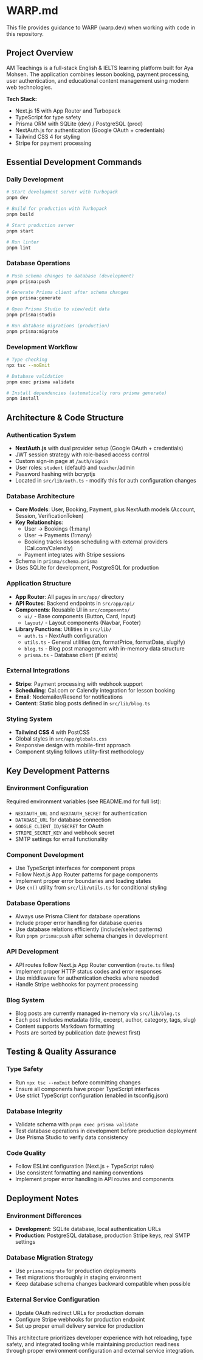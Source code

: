 # WARP.md

This file provides guidance to WARP (warp.dev) when working with code in this repository.

## Project Overview

AM Teachings is a full-stack English & IELTS learning platform built for Aya Mohsen. The application combines lesson booking, payment processing, user authentication, and educational content management using modern web technologies.

**Tech Stack:**
- Next.js 15 with App Router and Turbopack
- TypeScript for type safety
- Prisma ORM with SQLite (dev) / PostgreSQL (prod)
- NextAuth.js for authentication (Google OAuth + credentials)
- Tailwind CSS 4 for styling
- Stripe for payment processing

## Essential Development Commands

### Daily Development
```bash
# Start development server with Turbopack
pnpm dev

# Build for production with Turbopack
pnpm build

# Start production server
pnpm start

# Run linter
pnpm lint
```

### Database Operations
```bash
# Push schema changes to database (development)
pnpm prisma:push

# Generate Prisma client after schema changes
pnpm prisma:generate

# Open Prisma Studio to view/edit data
pnpm prisma:studio

# Run database migrations (production)
pnpm prisma:migrate
```

### Development Workflow
```bash
# Type checking
npx tsc --noEmit

# Database validation
pnpm exec prisma validate

# Install dependencies (automatically runs prisma generate)
pnpm install
```

## Architecture & Code Structure

### Authentication System
- **NextAuth.js** with dual provider setup (Google OAuth + credentials)
- JWT session strategy with role-based access control
- Custom sign-in page at `/auth/signin`
- User roles: `student` (default) and `teacher`/admin
- Password hashing with bcryptjs
- Located in `src/lib/auth.ts` - modify this for auth configuration changes

### Database Architecture
- **Core Models**: User, Booking, Payment, plus NextAuth models (Account, Session, VerificationToken)
- **Key Relationships**:
  - User → Bookings (1:many)
  - User → Payments (1:many)
  - Booking tracks lesson scheduling with external providers (Cal.com/Calendly)
  - Payment integrates with Stripe sessions
- Schema in `prisma/schema.prisma`
- Uses SQLite for development, PostgreSQL for production

### Application Structure
- **App Router**: All pages in `src/app/` directory
- **API Routes**: Backend endpoints in `src/app/api/`
- **Components**: Reusable UI in `src/components/`
  - `ui/` - Base components (Button, Card, Input)
  - `layout/` - Layout components (Navbar, Footer)
- **Library Functions**: Utilities in `src/lib/`
  - `auth.ts` - NextAuth configuration
  - `utils.ts` - General utilities (cn, formatPrice, formatDate, slugify)
  - `blog.ts` - Blog post management with in-memory data structure
  - `prisma.ts` - Database client (if exists)

### External Integrations
- **Stripe**: Payment processing with webhook support
- **Scheduling**: Cal.com or Calendly integration for lesson booking
- **Email**: Nodemailer/Resend for notifications
- **Content**: Static blog posts defined in `src/lib/blog.ts`

### Styling System
- **Tailwind CSS 4** with PostCSS
- Global styles in `src/app/globals.css`
- Responsive design with mobile-first approach
- Component styling follows utility-first methodology

## Key Development Patterns

### Environment Configuration
Required environment variables (see README.md for full list):
- `NEXTAUTH_URL` and `NEXTAUTH_SECRET` for authentication
- `DATABASE_URL` for database connection
- `GOOGLE_CLIENT_ID/SECRET` for OAuth
- `STRIPE_SECRET_KEY` and webhook secret
- SMTP settings for email functionality

### Component Development
- Use TypeScript interfaces for component props
- Follow Next.js App Router patterns for page components
- Implement proper error boundaries and loading states
- Use `cn()` utility from `src/lib/utils.ts` for conditional styling

### Database Operations
- Always use Prisma Client for database operations
- Include proper error handling for database queries
- Use database relations efficiently (include/select patterns)
- Run `pnpm prisma:push` after schema changes in development

### API Development
- API routes follow Next.js App Router convention (`route.ts` files)
- Implement proper HTTP status codes and error responses
- Use middleware for authentication checks where needed
- Handle Stripe webhooks for payment processing

### Blog System
- Blog posts are currently managed in-memory via `src/lib/blog.ts`
- Each post includes metadata (title, excerpt, author, category, tags, slug)
- Content supports Markdown formatting
- Posts are sorted by publication date (newest first)

## Testing & Quality Assurance

### Type Safety
- Run `npx tsc --noEmit` before committing changes
- Ensure all components have proper TypeScript interfaces
- Use strict TypeScript configuration (enabled in tsconfig.json)

### Database Integrity
- Validate schema with `pnpm exec prisma validate`
- Test database operations in development before production deployment
- Use Prisma Studio to verify data consistency

### Code Quality
- Follow ESLint configuration (Next.js + TypeScript rules)
- Use consistent formatting and naming conventions
- Implement proper error handling in API routes and components

## Deployment Notes

### Environment Differences
- **Development**: SQLite database, local authentication URLs
- **Production**: PostgreSQL database, production Stripe keys, real SMTP settings

### Database Migration Strategy
- Use `prisma:migrate` for production deployments
- Test migrations thoroughly in staging environment
- Keep database schema changes backward compatible when possible

### External Service Configuration
- Update OAuth redirect URLs for production domain
- Configure Stripe webhooks for production endpoint
- Set up proper email delivery service for production

This architecture prioritizes developer experience with hot reloading, type safety, and integrated tooling while maintaining production readiness through proper environment configuration and external service integration.